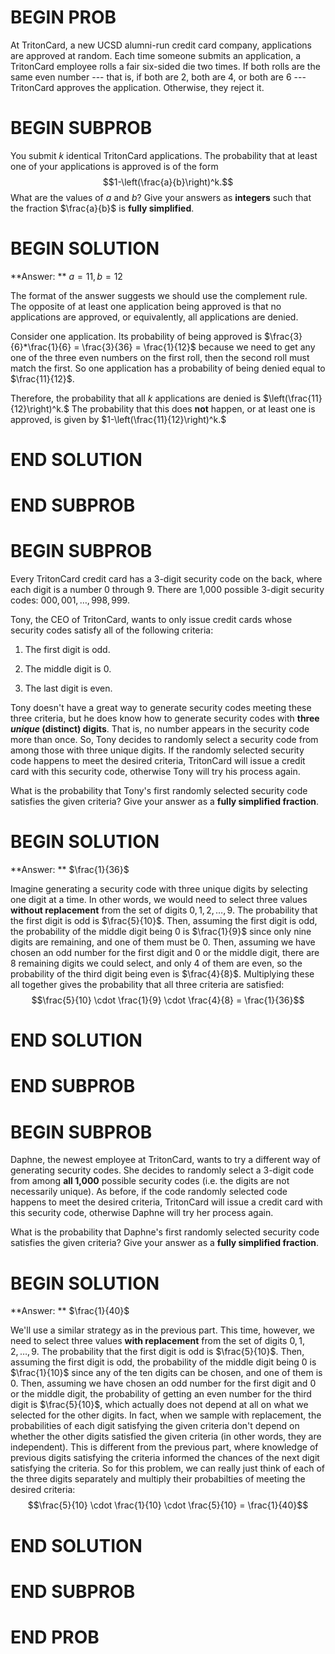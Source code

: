 # BEGIN PROB

At TritonCard, a new UCSD alumni-run credit card company, applications
are approved at random. Each time someone submits an application, a
TritonCard employee rolls a fair six-sided die two times. If both rolls
are the same even number --- that is, if both are 2, both are 4, or both
are 6 --- TritonCard approves the application. Otherwise, they reject
it.

# BEGIN SUBPROB

You submit $k$ identical TritonCard applications. The
probability that at least one of your applications is approved is of the
form $$1-\left(\frac{a}{b}\right)^k.$$ What are the values of $a$ and
$b$? Give your answers as **integers** such that the fraction
$\frac{a}{b}$ is **fully simplified**.

# BEGIN SOLUTION

**Answer: ** $a = 11, b = 12$

The format of the answer suggests we should use the complement rule. The opposite of at least one application being approved is that no applications are approved, or equivalently, all applications are denied. 

Consider one application. Its probability of being approved is $\frac{3}{6}*\frac{1}{6} = \frac{3}{36} = \frac{1}{12}$ because we need to get any one of the three even numbers on the first roll, then the second roll must match the first. So one application has a probability of being denied equal to $\frac{11}{12}$.

Therefore, the probability that all $k$ applications are denied is $\left(\frac{11}{12}\right)^k.$ The probability that this does **not** happen, or at least one is approved, is given by $1-\left(\frac{11}{12}\right)^k.$

# END SOLUTION

# END SUBPROB

# BEGIN SUBPROB

Every TritonCard credit card has a 3-digit security code on the
back, where each digit is a number 0 through 9. There are 1,000 possible
3-digit security codes: $000, 001, \dots, 998, 999$.

Tony, the CEO of TritonCard, wants to only issue credit cards whose
security codes satisfy all of the following criteria:

1.  The first digit is odd.

2.  The middle digit is 0.

3.  The last digit is even.

Tony doesn't have a great way to generate security codes meeting these
three criteria, but he does know how to generate security codes with
**three *unique* (distinct) digits**. That is, no number appears in the
security code more than once. So, Tony decides to randomly select a
security code from among those with three unique digits. If the randomly
selected security code happens to meet the desired criteria, TritonCard
will issue a credit card with this security code, otherwise Tony will
try his process again.

What is the probability that Tony's first randomly selected security
code satisfies the given criteria? Give your answer as a **fully
simplified fraction**.

# BEGIN SOLUTION

**Answer: ** $\frac{1}{36}$

Imagine generating a security code with three unique digits by selecting one digit at a time. In other words, we would need to select three values **without replacement** from the set of digits $0, 1, 2, \dots, 9$. The probability that the first digit is odd is $\frac{5}{10}$. Then, assuming the first digit is odd, the probability of the middle digit being 0 is $\frac{1}{9}$ since only nine digits are remaining, and one of them must be 0. Then, assuming we have chosen an odd number for the first digit and 0 or the middle digit, there are 8 remaining digits we could select, and only 4 of them are even, so the probability of the third digit being even is $\frac{4}{8}$. Multiplying these all together gives the probability that all three criteria are satisfied:
$$\frac{5}{10} \cdot \frac{1}{9} \cdot \frac{4}{8} = \frac{1}{36}$$

# END SOLUTION

# END SUBPROB

# BEGIN SUBPROB

Daphne, the newest employee at TritonCard, wants to try a
different way of generating security codes. She decides to randomly
select a 3-digit code from among **all 1,000** possible security codes
(i.e. the digits are not necessarily unique). As before, if the code
randomly selected code happens to meet the desired criteria, TritonCard
will issue a credit card with this security code, otherwise Daphne will
try her process again.

What is the probability that Daphne's first randomly selected security
code satisfies the given criteria? Give your answer as a **fully
simplified fraction**.

# BEGIN SOLUTION

**Answer: ** $\frac{1}{40}$

We'll use a similar strategy as in the previous part. This time, however, we need to select three values **with replacement** from the set of digits $0, 1, 2, \dots, 9$. The probability that the first digit is odd is $\frac{5}{10}$. Then, assuming the first digit is odd, the probability of the middle digit being 0 is $\frac{1}{10}$ since any of the ten digits can be chosen, and one of them is 0. Then, assuming we have chosen an odd number for the first digit and 0 or the middle digit, the probability of getting an even number for the third digit is $\frac{5}{10}$, which actually does not depend at all on what we selected for the other digits. In fact, when we sample with replacement, the probabilities of each digit satisfying the given criteria don't depend on whether the other digits satisfied the given criteria (in other words, they are independent). This is different from the previous part, where knowledge of previous digits satisfying the criteria informed the chances of the next digit satisfying the criteria. So for this problem, we can really just think of each of the three digits separately and multiply their probabilties of meeting the desired criteria:
$$\frac{5}{10} \cdot \frac{1}{10} \cdot \frac{5}{10} = \frac{1}{40}$$

# END SOLUTION

# END SUBPROB

# END PROB